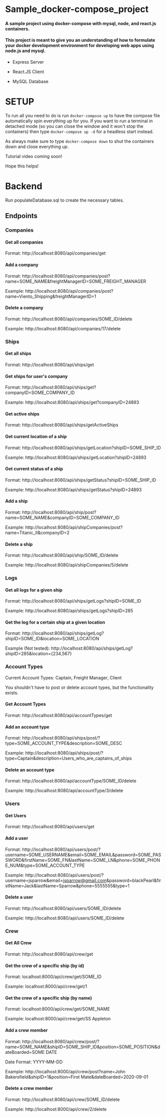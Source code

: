 # Sample_docker-compose_project
#### A sample project using docker-compose with mysql, node, and react.js containers.
#### This project is meant to give you an understanding of how to formulate your docker development environment for developing web apps using node.js and mysql.

- Express Server

- React.JS Client

- MySQL Database

# SETUP

To run all you need to do is run `docker-compose up` to have the compose file automatically spin everything up for you.
If you want to run a terminal in detached mode (so you can close the window and it won't stop the containers) then type `docker-compose up -d` for a headless start instead.

As always make sure to type `docker-compose down` to shut the containers down and close everything up.

Tutorial video coming soon!

Hope this helps!


# Backend
Run populateDatabase.sql to create the necessary tables.
## Endpoints


### Companies
#### Get all companies
Format: http://localhost:8080/api/companies/get
#### Add a company
Format: http://localhost:8080/api/companies/post?name=SOME_NAME&freightManagerID=SOME_FREIGHT_MANAGER

Example: http://localhost:8080/api/companies/post?name=Viento_Shipping&freightManagerID=1
#### Delete a company
Format: http://localhost:8080/api/companies/SOME_ID/delete

Example: http://localhost:8080/api/companies/17/delete


### Ships
#### Get all ships
Format: http://localhost:8080/api/ships/get
#### Get ships for user's company
Format: http://localhost:8080/api/ships/get?companyID=SOME_COMPANY_ID

Example: http://localhost:8080/api/ships/get?companyID=24893
#### Get active ships
Format: http://localhost:8080/api/ships/getActiveShips
#### Get current location of a ship
Format: http://localhost:8080/api/ships/getLocation?shipID=SOME_SHIP_ID

Example: http://localhost:8080/api/ships/getLocation?shipID=24893
#### Get current status of a ship
Format: http://localhost:8080/api/ships/getStatus?shipID=SOME_SHIP_ID

Example: http://localhost:8080/api/ships/getStatus?shipID=24893
#### Add a ship
Format: http://localhost:8080/api/ship/post?name=SOME_NAME&companyID=SOME_COMPANY_ID

Example: http://localhost:8080/api/shipCompanies/post?name=Titanic_II&companyID=2
#### Delete a ship
Format: http://localhost:8080/api/ship/SOME_ID/delete

Example: http://localhost:8080/api/shipCompanies/5/delete


### Logs
#### Get all logs for a given ship
Format: http://localhost:8080/api/ships/getLogs?shipID=SOME_ID

Example: http://localhost:8080/api/ships/getLogs?shipID=285
#### Get the log for a certain ship at a given location
Format: http://localhost:8080/api/ships/getLog?shipID=SOME_ID&location=SOME_LOCATION

Example (Not tested): http://localhost:8080/api/ships/getLog?shipID=285&location={234,567}


### Account Types
Current Account Types: Captain, Freight Manager, Client

You shouldn't have to post or delete account types, but the functionality exists.
#### Get Account Types
Format: http://localhost:8080/api/accountTypes/get
#### Add an account type
Format: http://localhost:8080/api/ships/post/?type=SOME_ACCOUNT_TYPE&description=SOME_DESC

Example: http://localhost:8080/api/ships/post/?type=Captain&description=Users_who_are_captains_of_ships
#### Delete an account type
Format: http://localhost:8080/api/accountType/SOME_ID/delete

Example: http://localhost:8080/api/accountType/3/delete


### Users
#### Get Users
Format: http://localhost:8080/api/users/get
#### Add a user
Format: http://localhost:8080/api/users/post/?username=SOME_USERNAME&email=SOME_EMAIL&password=SOME_PASSWORD&firstName=SOME_FN&lastName=SOME_LN&phone=SOME_PHONE_NUM&type=SOME_ACCOUNT_TYPE

Example: http://localhost:8080/api/users/post/?username=jsparrow&email=jsparrow@gmail.com&password=blackPearl&firstName=Jack&lastName=Sparrow&phone=5555555&type=1
#### Delete a user
Format: http://localhost:8080/api/users/SOME_ID/delete

Example: http://localhost:8080/api/users/SOME_ID/delete


### Crew
#### Get All Crew
Format: http://localhost:8080/api/crew/get
#### Get the crew of a specific ship (by id)
Format: localhost:8000/api/crew/get/SOME_ID

Example: localhost:8000/api/crew/get/1
#### Get the crew of a specific ship (by name)
Format: localhost:8000/api/crew/get/SOME_NAME

Example: localhost:8000/api/crew/get/SS Appleton
#### Add a crew member
Format: http://localhost:8080/api/crew/post/?name=SOME_NAME&shipID=SOME_SHIP_ID&position=SOME_POSITION&dateBoarded=SOME DATE

Date Format: YYYY-MM-DD

Example: http://localhost:8000/api/crew/post?name=John Bakersfield&shipID=1&position=First Mate&dateBoarded=2020-09-01
#### Delete a crew member
Format: http://localhost:8080/api/crew/SOME_ID/delete

Example: http://localhost:8000/api/crew/2/delete
